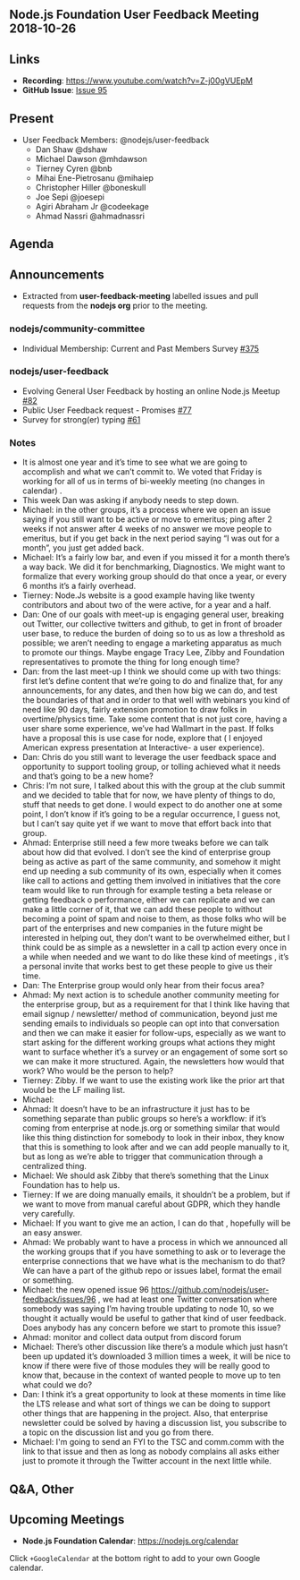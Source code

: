 ## Node.js Foundation User Feedback Meeting 2018-10-26
## Links

* **Recording**: https://www.youtube.com/watch?v=Z-j00gVUEpM
* **GitHub Issue**: [Issue 95](https://github.com/nodejs/user-feedback/issues/95)

## Present

* User Feedback Members: @nodejs/user-feedback
  * Dan Shaw @dshaw
  * Michael Dawson @mhdawson
  * Tierney Cyren @bnb
  * Mihai Ene-Pietrosanu @mihaiep
  * Christopher Hiller @boneskull
  * Joe Sepi @joesepi
  * Agiri Abraham Jr @codeekage
  * Ahmad Nassri @ahmadnassri

## Agenda

## Announcements
* Extracted from **user-feedback-meeting** labelled issues and pull requests from the **nodejs org** prior to the meeting.

### nodejs/community-committee

* Individual Membership: Current and Past Members Survey [#375](https://github.com/nodejs/community-committee/issues/375)

### nodejs/user-feedback

* Evolving General User Feedback by hosting an online Node.js Meetup [#82](https://github.com/nodejs/user-feedback/issues/82)
* Public User Feedback request - Promises [#77](https://github.com/nodejs/user-feedback/issues/77)
* Survey for strong(er) typing [#61](https://github.com/nodejs/user-feedback/issues/61)

### Notes
* It is almost one year and it’s time to see what we are going to accomplish and what we can’t commit to. We voted that Friday is working for all of us in terms of bi-weekly meeting (no changes in calendar) .
* This week Dan was asking if anybody needs to step down. 
* Michael: in the other groups, it’s a process where we open an issue saying if you still want to be active or move to emeritus; ping after 2 weeks if not answer after 4 weeks of no answer we move people to emeritus, but if you get back in the next period saying “I was out for a month”, you just get added back.
* Michael: It’s a fairly low bar, and even if you missed it for a month there’s a way back. We did it for benchmarking, Diagnostics. We might want to formalize that every working group should do that once a year, or every 6 months it’s a fairly overhead.
* Tierney: Node.Js website is a good example having like twenty contributors and about two of the were active, for a year and a half. 
* Dan: One of our goals with meet-up is engaging general user, breaking out Twitter, our collective twitters and github, to get in front of broader user base, to reduce the burden of doing so to us as low a threshold as possible; we aren’t needing to engage a marketing apparatus  as much to promote our things. Maybe engage Tracy Lee, Zibby and Foundation representatives to promote the thing for long enough time?
* Dan: from the last meet-up I think we should come up with two things: first let’s define content that we’re going to do and finalize that, for any announcements, for any dates, and then how big we can do, and test the boundaries of that and in order to that well with webinars you kind of need like 90 days, fairly extension promotion to draw folks in overtime/physics time. Take some content that is not just core, having a user share some experience, we’ve had Wallmart in the past. If folks have a proposal this is use case for node, explore that ( I enjoyed American express presentation at Interactive- a user experience).
* Dan: Chris do you still want to leverage the user feedback space and opportunity to support tooling group, or tolling achieved what it needs and that’s going to be a new home?
* Chris: I’m not sure, I talked about this with the group at the club summit and we decided to table that for now, we have plenty of things to do, stuff that needs to get done. I would expect to do another one at some point, I don’t know if it’s going to be a regular occurrence, I guess not, but I can’t say quite yet if we want to move that effort back into that group.
* Ahmad: Enterprise still need a few more tweaks before we can talk about how did that evolved. I don’t see the kind of enterprise group being as active as part of the same community, and somehow it might end up needing a sub community of its own, especially when it comes like call to actions and getting them involved in initiatives that the core team would like to run through for example testing a beta release or getting feedback o performance, either we can replicate and we can make a little corner of it, that we can add these people to without becoming a point of spam and  noise  to them, as those folks who will be part of the enterprises and new companies in the future might be interested in helping out, they don’t want to be overwhelmed either, but I think could be as simple as a newsletter in a call tp action every once in a while when needed and we want to do like these kind of meetings , it’s a personal invite that works best to get these people to give us their time.
* Dan: The Enterprise group would only hear from their focus area?
* Ahmad: My next action is to schedule another community meeting for the enterprise group, but as a requirement for that I think like having that email signup / newsletter/ method of communication, beyond just me sending emails to individuals so people can opt into that conversation and then we can make it easier for follow-ups, especially as we want to start asking for the different working groups what actions they might want to surface whether it’s a survey or  an engagement of some sort so we can make it more structured. Again, the newsletters how would that work? Who would be the person to help?
* Tierney: Zibby. If we want to use the existing work like the prior art that would be the LF mailing list.
* Michael: 
* Ahmad: It doesn’t have to be an infrastructure it just has to be something separate than public groups so here’s a workflow: if it’s coming from enterprise at node.js.org or something similar that would like this thing distinction for somebody to look in their inbox, they know that this is something to look after and we can add people manually to it, but as long as we’re able to trigger that communication through a centralized thing.
* Michael: We should ask Zibby that there’s something that the Linux Foundation has to help us. 
* Tierney: If we are doing manually emails, it shouldn’t be a problem, but if we want to move from manual careful about GDPR, which they handle very carefully.
* Michael: If you want to give me an action, I can do that , hopefully will be an easy answer.
* Ahmad: We probably want to have a process in which we announced all the working groups that if you have something to ask or to leverage the enterprise connections that we have what is the mechanism to do that? We can have a part of the github repo or issues label, format the email or something.
* Michael: the new opened issue 96 https://github.com/nodejs/user-feedback/issues/96 , we had at least one Twitter conversation where somebody was saying I’m having trouble updating to node 10, so we thought it actually would be useful to gather that kind of user feedback. Does anybody has any concern before we start to promote this issue?
* Ahmad: monitor and collect data output from discord forum 
* Michael: There’s other discussion like there’s a module which just hasn’t been up updated it’s downloaded 3 million times a week, it will be nice to know if there were five of those modules they will be really good to know that, because in the context of wanted people to move up to ten what could we do?
* Dan: I think it’s a great opportunity to look at these moments in time like the LTS release and what sort of things we can be doing to support other things that are happening in the project. Also, that enterprise newsletter could be solved by having a discussion list, you subscribe to a topic on the discussion list  and you go from there.
* Michael: I'm going to send an FYI to the TSC and comm.comm with the link to that issue and then as long as nobody complains all asks either just to promote it through the Twitter account in the next little while. 


## Q&A, Other

## Upcoming Meetings

* **Node.js Foundation Calendar**: https://nodejs.org/calendar

Click `+GoogleCalendar` at the bottom right to add to your own Google calendar.
